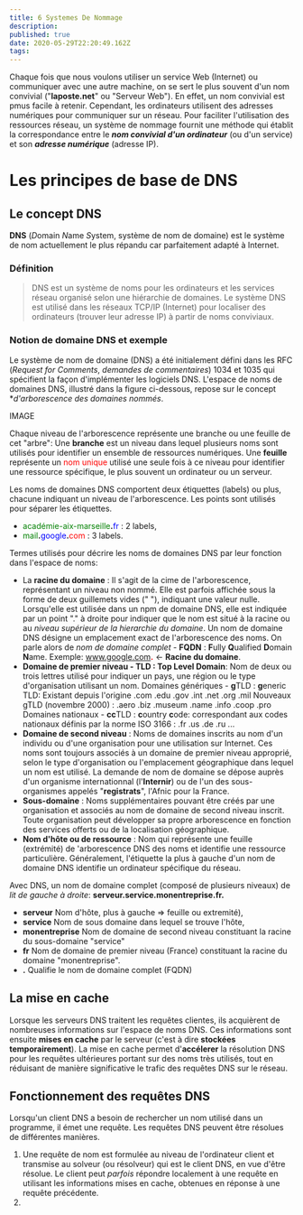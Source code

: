 ```yaml
---
title: 6 Systemes De Nommage
description: 
published: true
date: 2020-05-29T22:20:49.162Z
tags: 
---
```


Chaque fois que nous voulons utiliser un service Web (Internet) ou communiquer avec une autre machine, on se sert le plus souvent d'un nom convivial ("__laposte.net__" ou "Serveur Web").
En effet, un nom convivial est pmus facile à retenir. Cependant, les ordinateurs utilisent des adresses numériques pour communiquer sur un réseau. Pour faciliter l'utilisation des ressources réseau, un système de nommage fournit une méthode qui établit la correspondance entre le ***nom convivial d'un ordinateur*** (ou d'un service) et son ***adresse numérique*** (adresse IP).

# Les principes de base de DNS
## Le concept DNS
**DNS** (*D*omain *N*ame *S*ystem, système de nom de domaine) est le système de nom actuellement le plus répandu car parfaitement adapté à Internet.
### Définition
> DNS est un système de noms pour les ordinateurs et les services réseau organisé selon une hiérarchie de domaines.
> Le système DNS est utilisé dans les réseaux TCP/IP (Internet) pour localiser des ordinateurs (trouver leur adresse IP) à partir de noms conviviaux.

### Notion de domaine DNS et exemple
Le système de nom de domaine (DNS) a été initialement défini dans les RFC (*Request for Comments*, *demandes de commentaires*) 1034 et 1035 qui spécifient la façon d'implémenter les logiciels DNS.
L'espace de noms de domaines DNS, illustré dans la figure ci-dessous, repose sur le concept **d'arborescence des domaines nommés*.

IMAGE

Chaque niveau de l'arborescence représente une branche ou une feuille de cet "arbre":
Une **branche** est un niveau dans lequel plusieurs noms sont utilisés pour identifier un ensemble de ressources numériques.
Une **feuille** représente un <span style="color:red">nom unique</span> utilisé une seule fois à ce niveau pour identifier une ressource spécifique, le plus souvent un ordinateur ou un serveur.

Les noms de domaines DNS comportent deux étiquettes (labels) ou plus, chacune indiquant un niveau de l'arborescence. Les points sont utilisés pour séparer les étiquettes.
* <span style="color:green">académie-aix-marseille</span>**.**<span style="color:blue">fr</span> : 2 labels,
* <span style="color:green">mail</span>**.**<span style="color:blue">google</span>**.**<span style="color:red">com</span> : 3 labels.

Termes utilisés pour décrire les noms de domaines DNS par leur fonction dans l'espace de noms:
* La **racine du domaine** : Il s'agit de la cime de l'arborescence, représentant un niveau non nommé.
  Elle est parfois affichée sous la forme de deux guillemets vides (" "), indiquant une valeur nulle.
  Lorsqu'elle est utilisée dans un npm de domaine DNS, elle est indiquée par un point "." à droite pour indiquer que le nom est situé à la racine ou au *niveau supérieur de la hierarchie du domaine*.
  Un nom de domaine DNS désigne un emplacement exact de l'arborescence des noms.
  On parle alors de *nom de domaine complet* - **FQDN** : **F**ully **Q**ualified **D**omain **N**ame.
  Exemple: www.google.com<span style="color:red">**.**</span> <- **Racine du domaine**.
* **Domaine de premier niveau - TLD : Top Level Domain**: Nom de deux ou trois lettres utilisé pour indiquer un pays, une région ou le type d'organisation utilisant un nom.
  Domaines génériques - **g**TLD : **g**eneric TLD: Existant depuis l'origine .com .edu .gov .int .net .org .mil
  Nouveaux gTLD (novembre 2000) : .aero .biz .museum .name .info .coop .pro
  Domaines nationaux - **cc**TLD : **c**ountry **c**ode: correspondant aux codes nationaux définis par la norme ISO 3166 : .fr .us .de .ru ...
* **Domaine de second niveau** : Noms de domaines inscrits au nom d'un individu ou d'une organisation pour une utilisation sur Internet. Ces noms sont toujours associés à un domaine de premier niveau approprié, selon le type d'organisation ou l'emplacement géographique dans lequel un nom est utilisé.
  La demande de nom de domaine se dépose auprès d'un organisme internationnal (l'**Internir**) ou de l'un des sous-organismes appelés "**registrats**", l'Afnic pour la France.
* **Sous-domaine** : Noms supplémentaires pouvant être créés par une organisation et associés au nom de domaine de second niveau inscrit.
  Toute organisation peut développer sa propre arborescence en fonction des services offerts ou de la localisation géographique.
* **Nom d'hôte ou de ressource** : Nom qui représente une feuille (extrémité) de 'arborescence DNS des noms et identifie une ressource particulière. Généralement, l'étiquette la plus à gauche d'un nom de domaine DNS identifie un ordinateur spécifique du réseau.

Avec DNS, un nom de domaine complet (composé de plusieurs niveaux) de *lit de gauche à droite*:
**serveur.service.monentreprise.fr.**
* **serveur**       Nom d'hôte, plus à gauche => feuille ou extremité),
* **service**       Nom de sous domaine dans lequel se trouve l'hôte,
* **monentreprise** Nom de domaine de second niveau constituant la racine du sous-domaine "service"
* **fr**            Nom de domaine de premier niveau (France) constituant la racine du domaine "monentreprise".
* **.**             Qualifie le nom de domaine complet (FQDN)


## La mise en cache
Lorsque les serveurs DNS traitent les requêtes clientes, ils acquièrent de nombreuses informations sur l'espace de noms DNS. Ces informations sont ensuite **mises en cache** par le serveur (c'est à dire **stockées temporairement**). La mise en cache permet d'**accélerer** la résolution DNS pour les requêtes ultérieures portant sur des noms très utilisés, tout en réduisant de manière significative le trafic des requêtes DNS sur le réseau.

## Fonctionnement des requêtes DNS
Lorsqu'un client DNS a besoin de rechercher un nom utilisé dans un programme, il émet une requête. Les requêtes DNS peuvent être résolues de différentes manières.
1. Une requête de nom est formulée au niveau de l'ordinateur client et transmise au solveur (ou résolveur) qui est le client DNS, en vue d'être résolue.
   Le client peut *parfois* répondre localement à une requête en utilisant les informations mises en cache, obtenues en réponse à une requête précédente.
2. 
